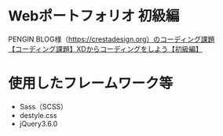 
# Webポートフォリオ 初級編

PENGIN BLOG様（https://crestadesign.org）のコーディング課題  
[【コーディング課題】XDからコーディングをしよう【初級編】](https://crestadesign.org/cording-first/)

# 使用したフレームワーク等
- Sass（SCSS）
- destyle.css
- jQuery3.6.0